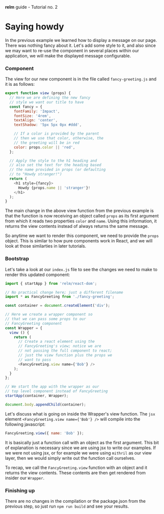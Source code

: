__relm__ guide - Tutorial no. 2
# Saying howdy

In the previous example we learned how to display a message on our page. There was nothing fancy about it. Let's add some style to it, and also since we may want to re-use the component in several places within our application, we will make the displayed message configurable.

### Component

The view for our new component is in the file called `fancy-greeting.js` and it is as follows:

```javascript
export function view (props) {
  // Here we are defining the new fancy
  // style we want our title to have
  const fancy = {
    fontFamily: 'Impact',
    fontSize: '4rem',
    textAlign: 'center',
    textShadow: '5px 5px 0px #ddd',

    // If a color is provided by the parent
    // then we use that color, otherwise, the
    // the greeting will be in red
    color: props.color || 'red',
  };

  // Apply the style to the h1 heading and
  // also set the text for the heading based
  // the name provided in props (or defaulting
  // to "Howdy stranger!")
  return (
    <h1 style={fancy}>
      Howdy {props.name || 'stranger'}!
    </h1>
  );
}

```
The main change in the above view function from the previous example is that the function is now receiving an object called `props` as its first argument from which it reads two properties `color` and `name`. Using this information, it returns the view contents instead of always returns the same message.

So anytime we want to render this component, we need to provide the `props` object. This is similar to how pure components work in React, and we will look at those similarties in later tutorials.

### Bootstrap

Let's take a look at our `index.js` file to see the changes we need to make to render this updated component:

```javascript
import { startApp } from 'relm/react-dom';

// No practical change here; just a different filename
import * as FancyGreeting from './fancy-greeting';

const container = document.createElement('div');

// Here we create a wrapper component so
// that we can pass some props to our
// FancyGreeting component
const Wrapper = {
  view () {
    return (
      // Create a react element using the
      // FancyGreeting's view; notice we are
      // not passing the full component to react;
      // just the view function plus the props we
      // want to pass
      <FancyGreeting.view name={'Bob'} />
    );
  }
};

// We start the app with the wrapper as our
// top level component instead of FancyGreeting
startApp(container, Wrapper);

document.body.appendChild(container);
```
Let's discuss what is going on inside the Wrapper's view function. The `jsx` element `<FancyGreeting.view name={'Bob'} />` will compile into the following javascript:

```javascript
FancyGreeting.view({ name: 'Bob' });
```
It is basically just a function call with an object as the first argument. This bit of explanation is necessary since we are using jsx to write our examples. If we were not using jsx, or for example we were using `mithril` as our view layer, then we would simply write out the function call ourselves.

To recap, we call the `FancyGreeting.view` function with an object and it returns the view contents. These contents are then get rendered from insider our `Wrapper`.

### Finishing up

There are no changes in the compilation or the package.json from the previous step, so just run `npm run build` and see your results.
